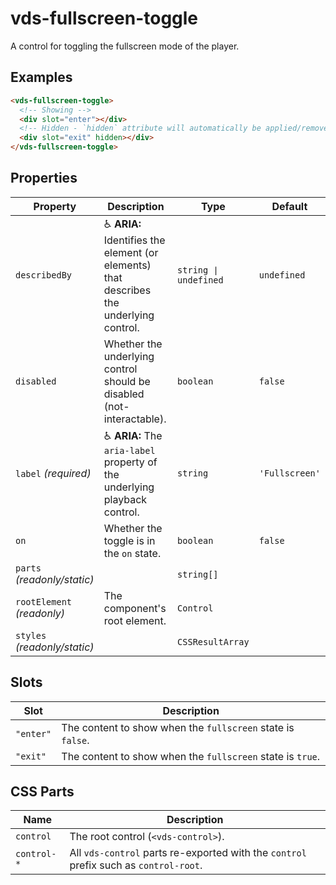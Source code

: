 # vds-fullscreen-toggle

A control for toggling the fullscreen mode of the player.

<!-- [@wcom/cli] AUTO GENERATED BELOW -->

## Examples

```html
<vds-fullscreen-toggle>
  <!-- Showing -->
  <div slot="enter"></div>
  <!-- Hidden - `hidden` attribute will automatically be applied/removed -->
  <div slot="exit" hidden></div>
</vds-fullscreen-toggle>
```

## Properties

| Property                     | Description                                                                              | Type                 | Default        |
| ---------------------------- | ---------------------------------------------------------------------------------------- | -------------------- | -------------- |
| `describedBy`                | ♿ **ARIA:** Identifies the element (or elements) that describes the underlying control. | `string ∣ undefined` | `undefined`    |
| `disabled`                   | Whether the underlying control should be disabled (not-interactable).                    | `boolean`            | `false`        |
| `label` _(required)_         | ♿ **ARIA:** The `aria-label` property of the underlying playback control.               | `string`             | `'Fullscreen'` |
| `on`                         | Whether the toggle is in the `on` state.                                                 | `boolean`            | `false`        |
| `parts` _(readonly/static)_  |                                                                                          | `string[]`           |                |
| `rootElement` _(readonly)_   | The component's root element.                                                            | `Control`            |                |
| `styles` _(readonly/static)_ |                                                                                          | `CSSResultArray`     |                |

## Slots

| Slot      | Description                                                 |
| --------- | ----------------------------------------------------------- |
| `"enter"` | The content to show when the `fullscreen` state is `false`. |
| `"exit"`  | The content to show when the `fullscreen` state is `true`.  |

## CSS Parts

| Name        | Description                                                                           |
| ----------- | ------------------------------------------------------------------------------------- |
| `control`   | The root control (`<vds-control>`).                                                   |
| `control-*` | All `vds-control` parts re-exported with the `control` prefix such as `control-root`. |
